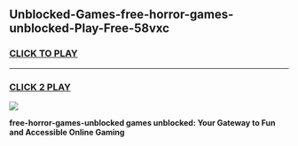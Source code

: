 
## Unblocked-Games-free-horror-games-unblocked-Play-Free-58vxc
<h3>
<a href="https://premium76.site?title=free-horror-games-unblocked&ref=23A">CLICK TO PLAY</a></h3>
<hr>

<h3>
<a href="https://premium76.site?title=free-horror-games-unblocked&ref=23A">CLICK 2 PLAY</a>
  
</h3>

<a href="https://premium76.site?title=free-horror-games-unblocked&ref=23A"><img src="https://clearcache.store/games.png"></a>


**free-horror-games-unblocked games unblocked: Your Gateway to Fun and Accessible Online Gaming**
